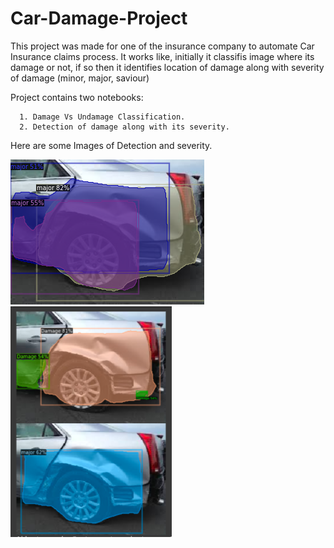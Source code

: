 # Car-Damage-Project

This project was made for one of the insurance company to automate Car Insurance claims process.
It works like, initially it classifis image where its damage or not,
if so then it identifies location of damage along with severity of damage (minor, major, saviour)

Project contains two notebooks:

      1. Damage Vs Undamage Classification.
      2. Detection of damage along with its severity.


Here are some Images of Detection and severity.
      
![Severity Identification](identify_damage_severity.png) 
![Damage Detection & Most relevant case identification ](CarDamage.png) 



